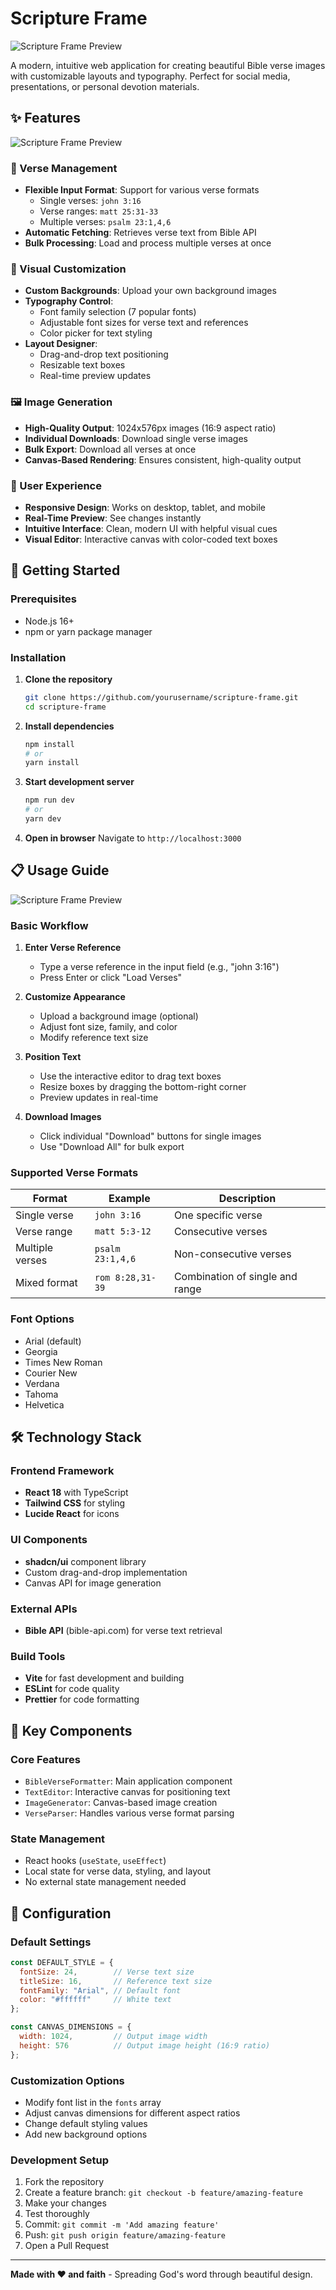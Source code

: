 # Scripture Frame
![Scripture Frame Preview](./public/logo.png)

A modern, intuitive web application for creating beautiful Bible verse images with customizable layouts and typography. Perfect for social media, presentations, or personal devotion materials.

## ✨ Features

![Scripture Frame Preview](./public/home.png)

### 📖 Verse Management
- **Flexible Input Format**: Support for various verse formats
  - Single verses: `john 3:16`
  - Verse ranges: `matt 25:31-33`
  - Multiple verses: `psalm 23:1,4,6`
- **Automatic Fetching**: Retrieves verse text from Bible API
- **Bulk Processing**: Load and process multiple verses at once

### 🎨 Visual Customization
- **Custom Backgrounds**: Upload your own background images
- **Typography Control**: 
  - Font family selection (7 popular fonts)
  - Adjustable font sizes for verse text and references
  - Color picker for text styling
- **Layout Designer**: 
  - Drag-and-drop text positioning
  - Resizable text boxes
  - Real-time preview updates

### 🖼️ Image Generation
- **High-Quality Output**: 1024x576px images (16:9 aspect ratio)
- **Individual Downloads**: Download single verse images
- **Bulk Export**: Download all verses at once
- **Canvas-Based Rendering**: Ensures consistent, high-quality output

### 📱 User Experience
- **Responsive Design**: Works on desktop, tablet, and mobile
- **Real-Time Preview**: See changes instantly
- **Intuitive Interface**: Clean, modern UI with helpful visual cues
- **Visual Editor**: Interactive canvas with color-coded text boxes

## 🚀 Getting Started

### Prerequisites
- Node.js 16+ 
- npm or yarn package manager

### Installation

1. **Clone the repository**
   ```bash
   git clone https://github.com/yourusername/scripture-frame.git
   cd scripture-frame
   ```

2. **Install dependencies**
   ```bash
   npm install
   # or
   yarn install
   ```

3. **Start development server**
   ```bash
   npm run dev
   # or
   yarn dev
   ```

4. **Open in browser**
   Navigate to `http://localhost:3000`

## 📋 Usage Guide

![Scripture Frame Preview](./public/edit.png)

### Basic Workflow

1. **Enter Verse Reference**
   - Type a verse reference in the input field (e.g., "john 3:16")
   - Press Enter or click "Load Verses"

2. **Customize Appearance**
   - Upload a background image (optional)
   - Adjust font size, family, and color
   - Modify reference text size

3. **Position Text**
   - Use the interactive editor to drag text boxes
   - Resize boxes by dragging the bottom-right corner
   - Preview updates in real-time

4. **Download Images**
   - Click individual "Download" buttons for single images
   - Use "Download All" for bulk export

### Supported Verse Formats

| Format | Example | Description |
|--------|---------|-------------|
| Single verse | `john 3:16` | One specific verse |
| Verse range | `matt 5:3-12` | Consecutive verses |
| Multiple verses | `psalm 23:1,4,6` | Non-consecutive verses |
| Mixed format | `rom 8:28,31-39` | Combination of single and range |

### Font Options
- Arial (default)
- Georgia
- Times New Roman
- Courier New
- Verdana
- Tahoma
- Helvetica

## 🛠️ Technology Stack

### Frontend Framework
- **React 18** with TypeScript
- **Tailwind CSS** for styling
- **Lucide React** for icons

### UI Components
- **shadcn/ui** component library
- Custom drag-and-drop implementation
- Canvas API for image generation

### External APIs
- **Bible API** (bible-api.com) for verse text retrieval

### Build Tools
- **Vite** for fast development and building
- **ESLint** for code quality
- **Prettier** for code formatting

## 🎯 Key Components

### Core Features
- `BibleVerseFormatter`: Main application component
- `TextEditor`: Interactive canvas for positioning text
- `ImageGenerator`: Canvas-based image creation
- `VerseParser`: Handles various verse format parsing

### State Management
- React hooks (`useState`, `useEffect`)
- Local state for verse data, styling, and layout
- No external state management needed

## 📝 Configuration

### Default Settings
```javascript
const DEFAULT_STYLE = {
  fontSize: 24,        // Verse text size
  titleSize: 16,       // Reference text size
  fontFamily: "Arial", // Default font
  color: "#ffffff"     // White text
};

const CANVAS_DIMENSIONS = {
  width: 1024,         // Output image width
  height: 576          // Output image height (16:9 ratio)
};
```

### Customization Options
- Modify font list in the `fonts` array
- Adjust canvas dimensions for different aspect ratios
- Change default styling values
- Add new background options

### Development Setup
1. Fork the repository
2. Create a feature branch: `git checkout -b feature/amazing-feature`
3. Make your changes
4. Test thoroughly
5. Commit: `git commit -m 'Add amazing feature'`
6. Push: `git push origin feature/amazing-feature`
7. Open a Pull Request

---

**Made with ❤️ and faith** - Spreading God's word through beautiful design.
